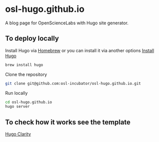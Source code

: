 # osl-hugo.github.io

A blog page for OpenScienceLabs with Hugo site generator.

## To deploy locally

Install Hugo via [Homebrew](https://brew.sh/) or you can install it via another options [Install Hugo](https://gohugo.io/getting-started/installing/)

```bash
brew install hugo
```

Clone the repository 

```bash
git clone git@github.com:osl-incubator/osl-hugo.github.io.git 
```

Run locally

```bash
cd osl-hugo.github.io
hugo server
```

## To check how it works see the template

[Hugo Clarity](https://github.com/chipzoller/hugo-clarity)